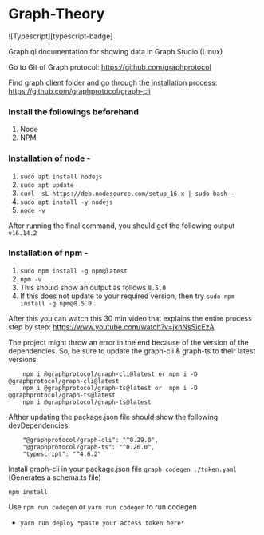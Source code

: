 # Graph-Theory

![Typescript][typescript-badge]

Graph ql documentation for showing data in Graph Studio (Linux)

Go to Git of Graph protocol: https://github.com/graphprotocol 

Find graph client folder and go through the installation process: https://github.com/graphprotocol/graph-cli

### Install the followings beforehand
1. Node
2. NPM

### Installation of node - 
1. `sudo apt install nodejs`
2. `sudo apt update`
3. `curl -sL https://deb.nodesource.com/setup_16.x | sudo bash -`
4. `sudo apt install -y nodejs`
5. `node -v`

After running the final command, you should get the following output `v16.14.2`

### Installation of npm -

1. `sudo npm install -g npm@latest`
2.  `npm -v` 
3.  This should show an output as follows `8.5.0`
4.  If this does not update to your required version, then try `sudo npm install -g npm@8.5.0`

After this you can watch this 30 min video that explains the entire process step by step: https://www.youtube.com/watch?v=jxhNsSicEzA

The project might throw an error in the end because of the version of the dependencies. So, be sure to update the graph-cli & graph-ts to their latest versions.
```
    npm i @graphprotocol/graph-cli@latest or npm i -D @graphprotocol/graph-cli@latest 
    npm i @graphprotocol/graph-ts@latest or  npm i -D @graphprotocol/graph-ts@latest
    npm i @graphprotocol/graph-ts@latest
```
Afther updating the package.json file should show the following devDependencies:
```
    "@graphprotocol/graph-cli": "^0.29.0",
    "@graphprotocol/graph-ts": "^0.26.0",    
    "typescript": "^4.6.2"
```

Install graph-cli in your package.json file 
`graph codegen ./token.yaml`  (Generates a schema.ts file)

`npm install`

Use `npm run codegen` or `yarn run codegen` to run codegen

- `yarn run deploy *paste your access token here*`





